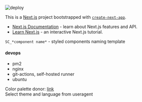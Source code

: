 ![deploy](https://github.com/0ashen/Aboutme/workflows/deploy/badge.svg)

This is a [Next.js](https://nextjs.org/) project bootstrapped with [`create-next-app`](https://github.com/vercel/next.js/tree/canary/packages/create-next-app).
- [Next.js Documentation](https://nextjs.org/docs) - learn about Next.js features and API.
- [Learn Next.js](https://nextjs.org/learn) - an interactive Next.js tutorial.

[comment]: <> (```// language=SCSS prefix=*{ suffix=}``` in styled components uses for correct webstorm format code <br/>)
```SC_*component name*``` - styled components naming template

#### devops
 - pm2 
 - nginx 
 - git-actions, self-hosted runner
 - ubuntu
 
Color palette donor: [link](https://www.instagram.com/p/CHjPc72gpld/) <br/> 
Select theme and language from useragent 

